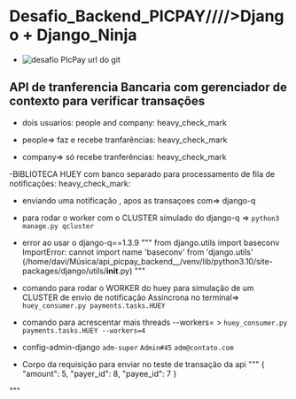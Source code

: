 # Desafio_Backend_PICPAY/\/\/\/>Django + Django_Ninja

- ![desafio PIcPay url do git]([https://github.com/PicPay/picpay-desafio-backend])


## API de tranferencia Bancaria com gerenciador de contexto para verificar transações

- dois usuarios: people and company: heavy_check_mark


- people=> faz e recebe tranfarências: heavy_check_mark

- company=> só recebe tranferências: heavy_check_mark

-BIBLIOTECA HUEY com banco separado para processamento de fila de notificações: heavy_check_mark:


- enviando uma notificação , apos as transaçoes com=> django-q
- para rodar o worker com o CLUSTER  simulado do django-q =>
`python3 manage.py qcluster`

- error ao usar o django-q==1.3.9
"""
from django.utils import baseconv
ImportError: cannot import name 'baseconv' from 'django.utils' (/home/davi/Música/api_picpay_backend__/venv/lib/python3.10/site-packages/django/utils/__init__.py)
"""



- comando para rodar o WORKER do huey para  simulação de um CLUSTER de envio de notificação Assincrona no terminal=>
`huey_consumer.py payments.tasks.HUEY`

- comando para acrescentar mais threads --workers= >
`huey_consumer.py payments.tasks.HUEY --workers=4`



- config-admin-django
`adm-super`
`Admin#45`
`adm@contato.com`


- Corpo da requisição para enviar no teste de transação  da api
"""
{
    "amount": 5,
    "payer_id": 8,
    "payee_id": 7
}

"""
